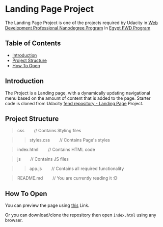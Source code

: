  # Landing Page Project

The Landing Page Project is one of the projects required by Udacity in [Web Development Professional Nanodegree  Program](https://www.udacity.com/course/front-end-web-developer-nanodegree--nd0011) In [Egypt FWD Program](https://egfwd.com/web/)


## Table of Contents

* [Introduction](#introduction)
* [Project Structure](#projectstructure)
* [How To Open](#howtoopen)


## Introduction

The Project is a Landing page, with a dynamically updating navigational menu based on the amount of content that is added to the page.
Starter code is cloned from Udacity [fend repository - Landing Page](https://github.com/udacity/fend/tree/refresh-2019/projects/landing-page) Project.


## Project Structure

> css   &nbsp;&nbsp;&nbsp;&nbsp;&nbsp;&nbsp; // Contains Styling files

>> styles.css   &nbsp;&nbsp;&nbsp;&nbsp;&nbsp;&nbsp; // Contains Page's styles

> index.html    &nbsp;&nbsp;&nbsp;&nbsp;&nbsp;&nbsp; // Contains HTML code

> js    &nbsp;&nbsp;&nbsp;&nbsp;&nbsp;&nbsp; // Contains JS files

>> app.js   &nbsp;&nbsp;&nbsp;&nbsp;&nbsp;&nbsp; // Contains all required functionality

> README.md     &nbsp;&nbsp;&nbsp;&nbsp;&nbsp;&nbsp; // You are currently reading it :D


## How To Open

You can preview the page using [this](https://GhadaRagab2.github.io/Udacity-WDP_NDP-P1/) Link.

Or you can download/clone the repository then open `index.html` using any browser.
